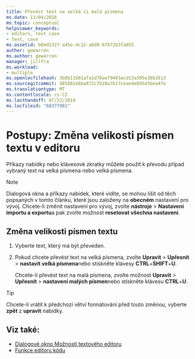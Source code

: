 ```yaml
---
title: Převést text na velká či malá písmena
ms.date: 11/04/2016
ms.topic: conceptual
helpviewer_keywords:
- editors, text case
- text, case
ms.assetid: b04d1327-a45e-4c12-a0d0-67672b3fa855
author: gewarren
ms.author: gewarren
manager: jillfra
ms.workload:
- multiple
ms.openlocfilehash: 3b8b11b01afa1d78aef9403acd13a305e36b2613
ms.sourcegitcommit: 485881e6ba872c7b28a7b17ceaede845e5bea4fe
ms.translationtype: MT
ms.contentlocale: cs-CZ
ms.lasthandoff: 07/22/2019
ms.locfileid: "68377981"
---
```

# <a name="how-to-change-text-case-in-the-editor"></a>Postupy: Změna velikosti písmen textu v editoru

Příkazy nabídky nebo klávesové zkratky můžete použít k převodu případ vybraný text na velká písmena nebo velká písmena.

> [!NOTE]
> Dialogová okna a příkazy nabídek, které vidíte, se mohou lišit od těch popsaných v tomto článku, které jsou založeny na **obecném** nastavení pro vývoj. Chcete-li změnit nastavení pro vývoj, zvolte **nástroje** > **Nastavení importu a exportu**a pak zvolte možnost **resetovat všechna nastavení**.

## <a name="to-change-text-case"></a>Změna velikosti písmen textu

1. Vyberte text, který má být převeden.

2. Pokud chcete převést text na velká písmena, zvolte **Upravit** > **Upřesnit** > **nastavit velká písmena**nebo stiskněte klávesy **CTRL**+**SHIFT**+**U**.

   Chcete-li převést text na malá písmena, zvolte možnost **Upravit** > **Upřesnit** > **nastavení malých písmen**nebo stiskněte klávesu **CTRL**+**U**.

> [!TIP]
> Chcete-li vrátit k předchozí větví formátování před touto změnou, vyberte **zpět** z **upravit** nabídky.

## <a name="see-also"></a>Viz také:

- [Dialogové okno Možnosti textového editoru](../ide/reference/text-editor-options-dialog-box.md)
- [Funkce editoru kódu](../ide/writing-code-in-the-code-and-text-editor.md)
